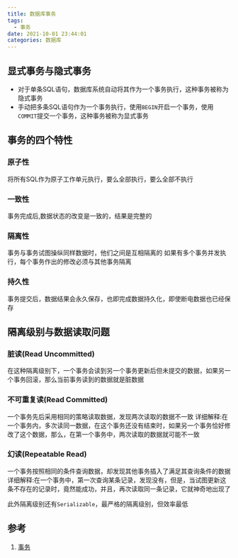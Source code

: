 ```yaml
---
title: 数据库事务
tags:
  - 事务
date: 2021-10-01 23:44:01
categories: 数据库
---
```


## 显式事务与隐式事务

- 对于单条SQL语句，数据库系统自动将其作为一个事务执行，这种事务被称为隐式事务
- 手动把多条SQL语句作为一个事务执行，使用`BEGIN`开启一个事务，使用`COMMIT`提交一个事务，这种事务被称为显式事务

## 事务的四个特性

### 原子性

将所有SQL作为原子工作单元执行，要么全部执行，要么全部不执行

### 一致性

事务完成后,数据状态的改变是一致的，结果是完整的

### 隔离性

事务与事务试图操纵同样数据时，他们之间是互相隔离的
如果有多个事务并发执行，每个事务作出的修改必须与其他事务隔离

### 持久性

事务提交后，数据结果会永久保存，也即完成数据持久化，即使断电数据也已经保存

## 隔离级别与数据读取问题

### 脏读(Read Uncommitted)

在这种隔离级别下，一个事务会读到另一个事务更新后但未提交的数据，如果另一个事务回滚，那么当前事务读到的数据就是脏数据

### 不可重复读(Read Committed)

一个事务先后采用相同的策略读取数据，发现两次读取的数据不一致
详细解释:在一个事务内，多次读同一数据，在这个事务还没有结束时，如果另一个事务恰好修改了这个数据，那么，在第一个事务中，两次读取的数据就可能不一致

### 幻读(Repeatable Read)

一个事务按照相同的条件查询数据，却发现其他事务插入了满足其查询条件的数据
详细解释:在一个事务中，第一次查询某条记录，发现没有，但是，当试图更新这条不存在的记录时，竟然能成功，并且，再次读取同一条记录，它就神奇地出现了

此外隔离级别还有`Serializable`，最严格的隔离级别，但效率最低

## 参考

1. [事务](https://www.liaoxuefeng.com/wiki/1177760294764384/1179611198786848)
